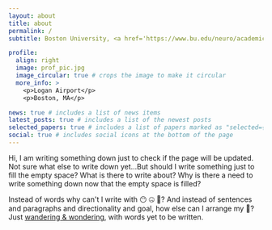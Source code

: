 ```yaml
---
layout: about
title: about
permalink: /
subtitle: Boston University, <a href='https://www.bu.edu/neuro/academics/graduate/'>GPN</a>, <a href='https://www.bu.edu/csn/'>CSN</a>, <a href='https://www.bu.edu/hasselmo/'>Hasselmo Lab</a>, <a href='https://www.scottcognitionlab.com/'>Scott Lab</a>.

profile:
  align: right
  image: prof_pic.jpg
  image_circular: true # crops the image to make it circular
  more_info: >
    <p>Logan Airport</p>
    <p>Boston, MA</p>

news: true # includes a list of news items
latest_posts: true # includes a list of the newest posts
selected_papers: true # includes a list of papers marked as "selected={true}"
social: true # includes social icons at the bottom of the page
---
```



Hi, I am writing something down just to check if the page will be updated. 
Not sure what else to write down yet...But should I write something just to fill the empty space? 
What is there to write about? Why is there a need to write something down now that the empty space is filled?

Instead of words why can't I write with :no_mouth: :zipper_mouth_face: :shushing_face:?
And instead of sentences and paragraphs and directionality and goal, how else can I arrange my :thinking:?
Just [wandering & wondering](https://qdo1010.github.io/blog/), with words yet to be written.

 

  
 




